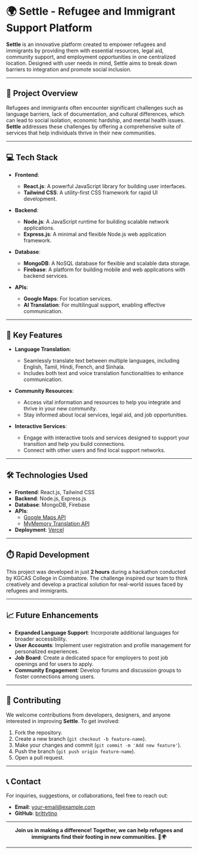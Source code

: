 # 🌍 Settle - Refugee and Immigrant Support Platform

**Settle** is an innovative platform created to empower refugees and immigrants by providing them with essential resources, legal aid, community support, and employment opportunities in one centralized location. Designed with user needs in mind, Settle aims to break down barriers to integration and promote social inclusion.

---

## 🚀 Project Overview

Refugees and immigrants often encounter significant challenges such as language barriers, lack of documentation, and cultural differences, which can lead to social isolation, economic hardship, and mental health issues. **Settle** addresses these challenges by offering a comprehensive suite of services that help individuals thrive in their new communities.

---

## 💻 Tech Stack

- **Frontend**: 
  - **React.js**: A powerful JavaScript library for building user interfaces.
  - **Tailwind CSS**: A utility-first CSS framework for rapid UI development.

- **Backend**: 
  - **Node.js**: A JavaScript runtime for building scalable network applications.
  - **Express.js**: A minimal and flexible Node.js web application framework.

- **Database**: 
  - **MongoDB**: A NoSQL database for flexible and scalable data storage.
  - **Firebase**: A platform for building mobile and web applications with backend services.

- **APIs**: 
  - **Google Maps**: For location services.
  - **AI Translation**: For multilingual support, enabling effective communication.

---

## 🌟 Key Features

- **Language Translation**: 
  - Seamlessly translate text between multiple languages, including English, Tamil, Hindi, French, and Sinhala.
  - Includes both text and voice translation functionalities to enhance communication.

- **Community Resources**: 
  - Access vital information and resources to help you integrate and thrive in your new community.
  - Stay informed about local services, legal aid, and job opportunities.

- **Interactive Services**: 
  - Engage with interactive tools and services designed to support your transition and help you build connections.
  - Connect with other users and find local support networks.

---

## 🛠️ Technologies Used

- **Frontend**: React.js, Tailwind CSS
- **Backend**: Node.js, Express.js
- **Database**: MongoDB, Firebase
- **APIs**: 
  - [Google Maps API](https://developers.google.com/maps/documentation)
  - [MyMemory Translation API](https://mymemory.translated.net/doc/spec.php)
- **Deployment**: [Vercel](https://vercel.com/)

---

## ⏱️ Rapid Development

This project was developed in just **2 hours** during a hackathon conducted by KGCAS College in Coimbatore. The challenge inspired our team to think creatively and develop a practical solution for real-world issues faced by refugees and immigrants.

---

## 📈 Future Enhancements

- **Expanded Language Support**: Incorporate additional languages for broader accessibility.
- **User Accounts**: Implement user registration and profile management for personalized experiences.
- **Job Board**: Create a dedicated space for employers to post job openings and for users to apply.
- **Community Engagement**: Develop forums and discussion groups to foster connections among users.

---

## 🤝 Contributing

We welcome contributions from developers, designers, and anyone interested in improving **Settle**. To get involved:

1. Fork the repository.
2. Create a new branch (`git checkout -b feature-name`).
3. Make your changes and commit (`git commit -m 'Add new feature'`).
4. Push the branch (`git push origin feature-name`).
5. Open a pull request.

---

## 📞 Contact

For inquiries, suggestions, or collaborations, feel free to reach out:

- **Email**: [your-email@example.com](mailto:your-email@example.com)
- **GitHub**: [brittytino](https://github.com/brittytino)

---

<div align="center">
  <strong>Join us in making a difference! Together, we can help refugees and immigrants find their footing in new communities.</strong> 🤝🌍
</div>

--- 
